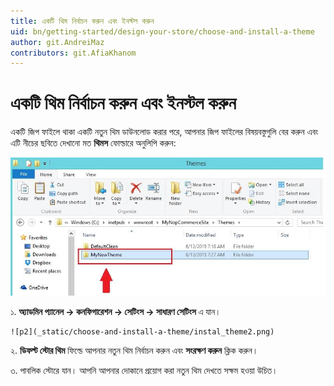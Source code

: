 ```yaml
---
title: একটি থিম নির্বাচন করুন এবং ইনস্টল করুন
uid: bn/getting-started/design-your-store/choose-and-install-a-theme
author: git.AndreiMaz
contributors: git.AfiaKhanom
---
```


# একটি থিম নির্বাচন করুন এবং ইনস্টল করুন

একটি জিপ ফাইলে থাকা একটি নতুন থিম ডাউনলোড করার পরে, আপনার জিপ ফাইলের বিষয়বস্তুগুলি বের করুন এবং এটি নীচের ছবিতে দেখানো মত **থিমস** ফোল্ডারে অনুলিপি করুন:

![p1](_static/choose-and-install-a-theme/instal_theme1.jpg)

১. **অ্যাডমিন প্যানেল → কনফিগারেশন → সেটিংস → সাধারণ সেটিংস** এ যান।

    ![p2](_static/choose-and-install-a-theme/instal_theme2.png)

২. **ডিফল্ট স্টোর থিম** ফিল্ডে আপনার নতুন থিম নির্বাচন করুন এবং **সংরক্ষণ করুন** ক্লিক করুন।

৩. পাবলিক স্টোরে যান। আপনি আপনার দোকানে প্রয়োগ করা নতুন থিম দেখতে সক্ষম হওয়া উচিত।

